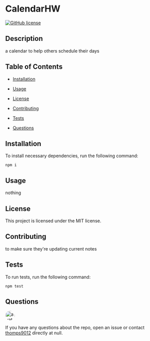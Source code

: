
# CalendarHW
[![GitHub license](https://img.shields.io/badge/license-MIT-blue.svg)](https://github.com/thomps9012/calendarhw)

## Description

a calendar to help others schedule their days

## Table of Contents 

* [Installation](#installation)

* [Usage](#usage)

* [License](#license)

* [Contributing](#contributing)

* [Tests](#tests)

* [Questions](#questions)

## Installation

To install necessary dependencies, run the following command:

```
npm i
```

## Usage

nothing

## License

This project is licensed under the MIT license.
  
## Contributing

to make sure they're updating current notes

## Tests

To run tests, run the following command:

```
npm test
```

## Questions

<img src="https://avatars0.githubusercontent.com/u/60509970?v=4" alt="avatar" style="border-radius: 16px" width="30" />

If you have any questions about the repo, open an issue or contact [thomps9012](https://api.github.com/users/thomps9012) directly at null.

